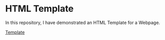 # HTML Template
 In this repository, I have demonstrated an HTML Template for a Webpage.


[Template](https://kishorhtmltemplate.netlify.app)
